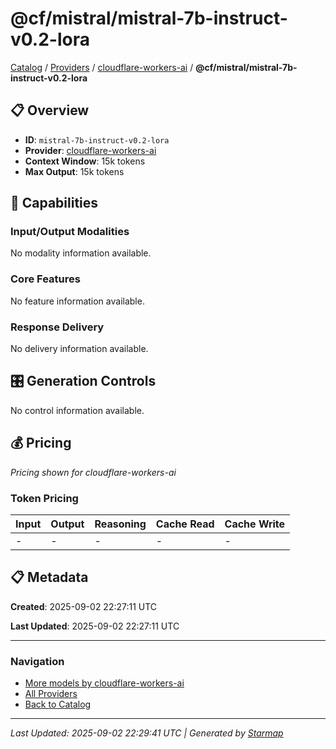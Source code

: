 # @cf/mistral/mistral-7b-instruct-v0.2-lora
  
[Catalog](../../../..) / [Providers](../../..) / [cloudflare-workers-ai](../..) / **@cf/mistral/mistral-7b-instruct-v0.2-lora**


## 📋 Overview
  
- **ID**: `mistral-7b-instruct-v0.2-lora`
- **Provider**: [cloudflare-workers-ai](../)
- **Context Window**: 15k tokens
- **Max Output**: 15k tokens
  
## 🎯 Capabilities
  
### Input/Output Modalities
  
No modality information available.
  
### Core Features
  
No feature information available.
  
### Response Delivery
  
No delivery information available.
  
## 🎛️ Generation Controls
  
No control information available.
  
## 💰 Pricing
  
*Pricing shown for cloudflare-workers-ai*
  
  
### Token Pricing
  
| Input | Output | Reasoning | Cache Read | Cache Write |
|---------|---------|---------|---------|---------|
| - | - | - | - | - |

  
## 📋 Metadata
  
**Created**: 2025-09-02 22:27:11 UTC
  
**Last Updated**: 2025-09-02 22:27:11 UTC
  
  
---
  
  
### Navigation

- [More models by cloudflare-workers-ai](../)
- [All Providers](../../../../providers)
- [Back to Catalog](../../../..)


---
_Last Updated: 2025-09-02 22:29:41 UTC | Generated by [Starmap](https://github.com/agentstation/starmap)_
